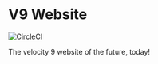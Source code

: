 V9 Website
=========
[![CircleCI](https://circleci.com/gh/velocity-9/v9_website.svg?style=svg)](https://circleci.com/gh/velocity-9/v9_website)

The velocity 9 website of the future, today!
